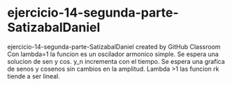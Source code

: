 # ejercicio-14-segunda-parte-SatizabalDaniel
ejercicio-14-segunda-parte-SatizabalDaniel created by GitHub Classroom
Con lambda=1 la funcion es un oscilador armonico simple.
Se espera una solucion de sen y cos.
y_n incrementa con el tiempo.
Se espera una grafica de senos y cosenos sin cambios en la amplitud.
Lambda >1 las funcion rk tiende a ser lineal.
